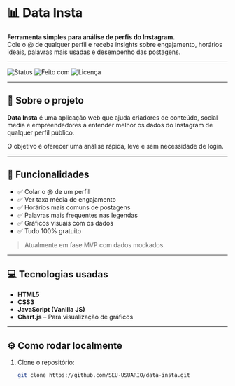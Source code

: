 # 📊 Data Insta

**Ferramenta simples para análise de perfis do Instagram.**  
Cole o @ de qualquer perfil e receba insights sobre engajamento, horários ideais, palavras mais usadas e desempenho das postagens.

---

![Status](https://img.shields.io/badge/status-MVP%20Iniciado-green)
![Feito com](https://img.shields.io/badge/feito_com-HTML%20%7C%20CSS%20%7C%20JS-blue)
![Licença](https://img.shields.io/badge/licença-MIT-lightgrey)

---

## 🧠 Sobre o projeto

**Data Insta** é uma aplicação web que ajuda criadores de conteúdo, social media e empreendedores a entender melhor os dados do Instagram de qualquer perfil público.

O objetivo é oferecer uma análise rápida, leve e sem necessidade de login.

---

## 🎯 Funcionalidades

- ✅ Colar o @ de um perfil
- ✅ Ver taxa média de engajamento
- ✅ Horários mais comuns de postagens
- ✅ Palavras mais frequentes nas legendas
- ✅ Gráficos visuais com os dados
- ✅ Tudo 100% gratuito

> Atualmente em fase MVP com dados mockados.

---

## 💻 Tecnologias usadas

- **HTML5**
- **CSS3**
- **JavaScript (Vanilla JS)**
- **Chart.js** – Para visualização de gráficos

---

## ⚙️ Como rodar localmente

1. Clone o repositório:
   ```bash
   git clone https://github.com/SEU-USUARIO/data-insta.git
